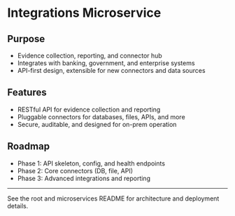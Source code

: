 # Integrations Microservice

## Purpose
- Evidence collection, reporting, and connector hub
- Integrates with banking, government, and enterprise systems
- API-first design, extensible for new connectors and data sources

## Features
- RESTful API for evidence collection and reporting
- Pluggable connectors for databases, files, APIs, and more
- Secure, auditable, and designed for on-prem operation

## Roadmap
- Phase 1: API skeleton, config, and health endpoints
- Phase 2: Core connectors (DB, file, API)
- Phase 3: Advanced integrations and reporting

---
See the root and microservices README for architecture and deployment details.
